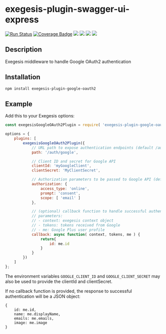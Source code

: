 # exegesis-plugin-swagger-ui-express

[![Run Status](https://api.shippable.com/projects/5c32b19e302eb707003c01b6/badge?branch=master)]()
[![Coverage Badge](https://api.shippable.com/projects/5c32b19e302eb707003c01b6/coverageBadge?branch=master)]()
![](https://img.shields.io/github/issues/phil-mitchell/exegesis-plugin-google-oauth2.svg)
![](https://img.shields.io/github/license/phil-mitchell/exegesis-plugin-google-oauth2.svg)
![](https://img.shields.io/node/v/exegesis-plugin-google-oauth2.svg)
![](https://img.shields.io/npm/dependency-version/exegesis-plugin-google-oauth2/googleapis.svg)

## Description

Exegesis middleware to handle Google OAuth2 authentication

## Installation

```sh
npm install exegesis-plugin-google-oauth2
```

## Example

Add this to your Exegesis options:

```js
const exegesisGoogleOAuth2Plugin = require( 'exegesis-plugin-google-oauth2' );

options = {
    plugins: [
        exegesisGoogleOAuth2Plugin({
            // URL path to expose authentication endpoints (default /auth/google)
            path: '/auth/google',

            // Client ID and secret for Google API
            clientId: 'myGoogleClient',
            clientSecret: 'MyClientSecret',

            // Authorization parameters to be passed to Google API (defaults shown)
            authorization: {
                access_type: 'online',
                prompt: 'consent',
                scope: [ 'email' ]
            },

            // (optional) callback function to handle successful authentication
            // parameters:
            // - context: exegesis context object
            // - tokens: tokens received from Google
            // - me: Google Plus user profile
            callback: async function( context, tokens, me ) {
                return{
                    id: me.id
                }
            }
        })
    ]
};
```

The environment variables `GOOGLE_CLIENT_ID` and `GOOGLE_CLIENT_SECRET` may also be used to provide the clientId and clientSecret.

If no callback function is provided, the response to successful authentication will be a JSON object:

```
{
    id: me.id,
    name: me.displayName,
    emails: me.emails,
    image: me.image
}
```
